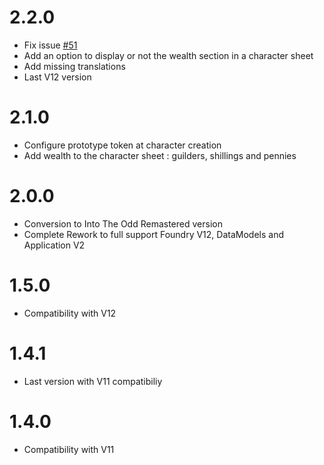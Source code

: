 # 2.2.0
- Fix issue [#51](https://github.com/voidcase/IntoTheOdd-FoundryVTT/issues/51)
- Add an option to display or not the wealth section in a character sheet
- Add missing translations
- Last V12 version

# 2.1.0
- Configure prototype token at character creation
- Add wealth to the character sheet : guilders, shillings and pennies

# 2.0.0
- Conversion to Into The Odd Remastered version
- Complete Rework to full support Foundry V12, DataModels and Application V2

# 1.5.0
- Compatibility with V12

# 1.4.1
- Last version with V11 compatibiliy

# 1.4.0
- Compatibility with V11

